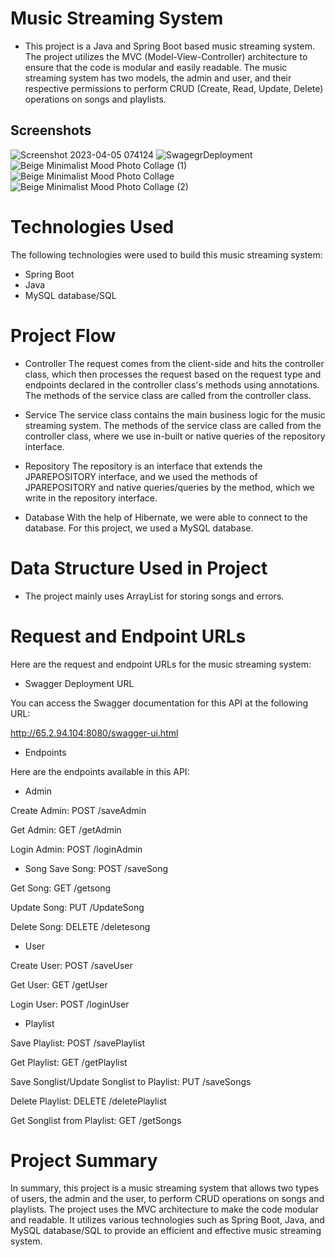 # Music Streaming System
 * This project is a Java and Spring Boot based music streaming system. The project utilizes the MVC (Model-View-Controller) architecture to ensure that the code is modular and easily readable. The music streaming system has two models, the admin and user, and their respective permissions to perform CRUD (Create, Read, Update, Delete) operations on songs and playlists.
 
 ## Screenshots
  ![Screenshot 2023-04-05 074124](https://user-images.githubusercontent.com/111841729/229968485-efb7bddd-7745-41fe-9d8a-951b82b7c58b.png)
![SwagegrDeployment](https://user-images.githubusercontent.com/111841729/229968507-fa0c1908-1d65-4859-ac1a-346bd8322552.png)
 ![Beige Minimalist Mood Photo Collage (1)](https://user-images.githubusercontent.com/111841729/229968238-e65bf4c9-b11f-457b-a2c6-af3dd7cadd87.png)
 ![Beige Minimalist Mood Photo Collage](https://user-images.githubusercontent.com/111841729/229968262-9e2b51bd-3347-46bd-aa70-ddcae06bb4d7.png) 
 ![Beige Minimalist Mood Photo Collage (2)](https://user-images.githubusercontent.com/111841729/229969636-9bf2a2d1-64e4-4fd7-b9f5-999bd79e72e1.png)


# Technologies Used
 The following technologies were used to build this music streaming system:
* Spring Boot
* Java
* MySQL database/SQL

# Project Flow

* Controller
The request comes from the client-side and hits the controller class, which then processes the request based on the request type and endpoints declared in the controller class's methods using annotations. The methods of the service class are called from the controller class.


* Service
The service class contains the main business logic for the music streaming system. The methods of the service class are called from the controller class, where we use in-built or native queries of the repository interface.

* Repository
The repository is an interface that extends the JPAREPOSITORY interface, and we used the methods of JPAREPOSITORY and native queries/queries by the method, which we write in the repository interface.

* Database
With the help of Hibernate, we were able to connect to the database. For this project, we used a MySQL database.

# Data Structure Used in Project
* The project mainly uses ArrayList for storing songs and errors.

# Request and Endpoint URLs
Here are the request and endpoint URLs for the music streaming system:

* Swagger Deployment URL

You can access the Swagger documentation for this API at the following URL:

http://65.2.94.104:8080/swagger-ui.html

* Endpoints

Here are the endpoints available in this API:

* Admin

Create Admin: POST /saveAdmin

Get Admin: GET /getAdmin

Login Admin: POST /loginAdmin

* Song
Save Song: POST /saveSong

Get Song: GET /getsong

Update Song: PUT /UpdateSong

Delete Song: DELETE /deletesong

* User

Create User: POST /saveUser

Get User: GET /getUser

Login User: POST /loginUser

* Playlist

Save Playlist: POST /savePlaylist

Get Playlist: GET /getPlaylist

Save Songlist/Update Songlist to Playlist: PUT /saveSongs

Delete Playlist: DELETE /deletePlaylist

Get Songlist from Playlist: GET /getSongs

# Project Summary
In summary, this project is a music streaming system that allows two types of users, the admin and the user, to perform CRUD operations on songs and playlists. The project uses the MVC architecture to make the code modular and readable. It utilizes various technologies such as Spring Boot, Java, and MySQL database/SQL to provide an efficient and effective music streaming system.






